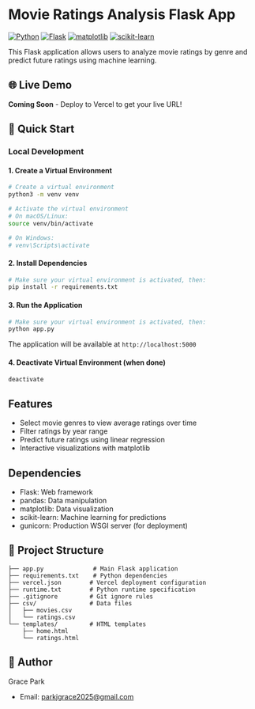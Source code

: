 # Movie Ratings Analysis Flask App

[![Python](https://img.shields.io/badge/Python-3.9+-blue.svg)](https://www.python.org/downloads/)
[![Flask](https://img.shields.io/badge/Flask-3.0.0-green.svg)](https://flask.palletsprojects.com/)
[![matplotlib](https://img.shields.io/badge/matplotlib-3.5+-orange.svg)](https://matplotlib.org/)
[![scikit-learn](https://img.shields.io/badge/scikit--learn-1.0+-red.svg)](https://scikit-learn.org/)

This Flask application allows users to analyze movie ratings by genre and predict future ratings using machine learning.

## 🌐 Live Demo

**Coming Soon** - Deploy to Vercel to get your live URL!

## 🚀 Quick Start

### Local Development

#### 1. Create a Virtual Environment

```bash
# Create a virtual environment
python3 -m venv venv

# Activate the virtual environment
# On macOS/Linux:
source venv/bin/activate

# On Windows:
# venv\Scripts\activate
```

#### 2. Install Dependencies

```bash
# Make sure your virtual environment is activated, then:
pip install -r requirements.txt
```

#### 3. Run the Application

```bash
# Make sure your virtual environment is activated, then:
python app.py
```

The application will be available at `http://localhost:5000`

#### 4. Deactivate Virtual Environment (when done)

```bash
deactivate
```

## Features

- Select movie genres to view average ratings over time
- Filter ratings by year range
- Predict future ratings using linear regression
- Interactive visualizations with matplotlib

## Dependencies

- Flask: Web framework
- pandas: Data manipulation
- matplotlib: Data visualization
- scikit-learn: Machine learning for predictions
- gunicorn: Production WSGI server (for deployment)

## 📁 Project Structure

```
├── app.py              # Main Flask application
├── requirements.txt    # Python dependencies
├── vercel.json        # Vercel deployment configuration
├── runtime.txt        # Python runtime specification
├── .gitignore         # Git ignore rules
├── csv/               # Data files
│   ├── movies.csv
│   └── ratings.csv
└── templates/         # HTML templates
    ├── home.html
    └── ratings.html
``` 

## 👤 Author

Grace Park
- Email: parkjgrace2025@gmail.com